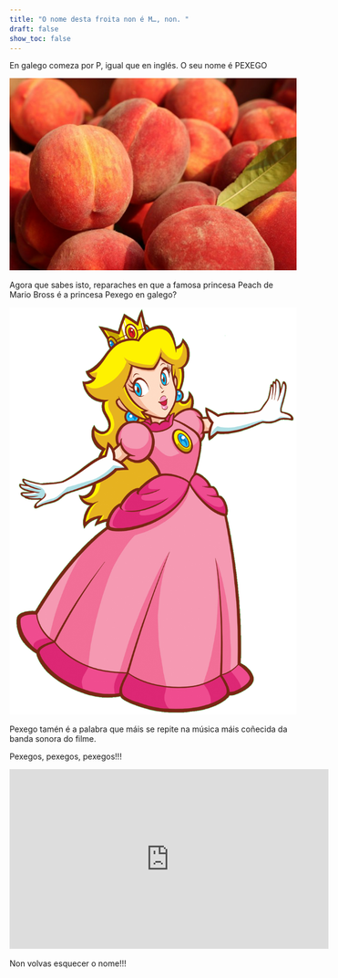 ```yaml
---
title: "O nome desta froita non é M…, non. "
draft: false
show_toc: false
---
```

En galego comeza por P, igual que en inglés. O seu nome é  PEXEGO



![](/img/pexegos.jpg)



Agora que sabes isto, reparaches en que a famosa princesa Peach de Mario Bross é a princesa Pexego en galego?



![](/img/princess_peach_pexego.png)



Pexego tamén é a palabra que máis se repite na música máis coñecida da banda sonora do filme. 

Pexegos, pexegos, pexegos!!!

<iframe width="560" height="315" src="https://www.youtube.com/embed/imSefM4GPpE?si=_x7cl7b2pMVT-Fic" title="YouTube video player" frameborder="0" allow="accelerometer; autoplay; clipboard-write; encrypted-media; gyroscope; picture-in-picture; web-share" allowfullscreen></iframe>

Non volvas esquecer o nome!!!